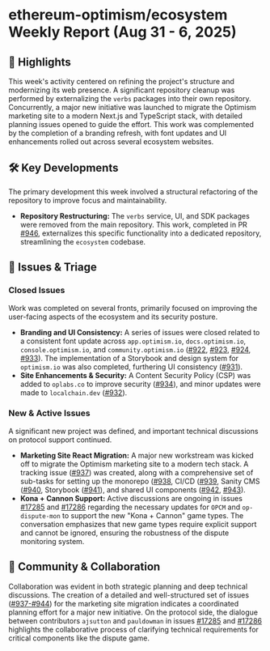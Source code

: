 # ethereum-optimism/ecosystem Weekly Report (Aug 31 - 6, 2025)

## 🚀 Highlights
This week's activity centered on refining the project's structure and modernizing its web presence. A significant repository cleanup was performed by externalizing the `verbs` packages into their own repository. Concurrently, a major new initiative was launched to migrate the Optimism marketing site to a modern Next.js and TypeScript stack, with detailed planning issues opened to guide the effort. This work was complemented by the completion of a branding refresh, with font updates and UI enhancements rolled out across several ecosystem websites.

## 🛠️ Key Developments
The primary development this week involved a structural refactoring of the repository to improve focus and maintainability.

- **Repository Restructuring:** The `verbs` service, UI, and SDK packages were removed from the main repository. This work, completed in PR [#946](https://github.com/ethereum-optimism/ecosystem/pull/946), externalizes this specific functionality into a dedicated repository, streamlining the `ecosystem` codebase.

## 🐛 Issues & Triage

### Closed Issues
Work was completed on several fronts, primarily focused on improving the user-facing aspects of the ecosystem and its security posture.
- **Branding and UI Consistency:** A series of issues were closed related to a consistent font update across `app.optimism.io`, `docs.optimism.io`, `console.optimism.io`, and `community.optimism.io` ([#922](https://github.com/ethereum-optimism/ecosystem/issues/922), [#923](https://github.com/ethereum-optimism/ecosystem/issues/923), [#924](https://github.com/ethereum-optimism/ecosystem/issues/924), [#933](https://github.com/ethereum-optimism/ecosystem/issues/933)). The implementation of a Storybook and design system for `optimism.io` was also completed, furthering UI consistency ([#931](https://github.com/ethereum-optimism/ecosystem/issues/931)).
- **Site Enhancements & Security:** A Content Security Policy (CSP) was added to `oplabs.co` to improve security ([#934](https://github.com/ethereum-optimism/ecosystem/issues/934)), and minor updates were made to `localchain.dev` ([#932](https://github.com/ethereum-optimism/ecosystem/issues/932)).

### New & Active Issues
A significant new project was defined, and important technical discussions on protocol support continued.
- **Marketing Site React Migration:** A major new workstream was kicked off to migrate the Optimism marketing site to a modern tech stack. A tracking issue ([#937](https://github.com/ethereum-optimism/ecosystem/issues/937)) was created, along with a comprehensive set of sub-tasks for setting up the monorepo ([#938](https://github.com/ethereum-optimism/ecosystem/issues/938]), CI/CD ([#939](https://github.com/ethereum-optimism/ecosystem/issues/939]), Sanity CMS ([#940](https://github.com/ethereum-optimism/ecosystem/issues/940]), Storybook ([#941](https://github.com/ethereum-optimism/ecosystem/issues/941)), and shared UI components ([#942](https://github.com/ethereum-optimism/ecosystem/issues/942), [#943](https://github.com/ethereum-optimism/ecosystem/issues/943)).
- **Kona + Cannon Support:** Active discussions are ongoing in issues [#17285](https://github.com/ethereum-optimism/ecosystem/issues/17285) and [#17286](https://github.com/ethereum-optimism/ecosystem/issues/17286) regarding the necessary updates for `OPCM` and `op-dispute-mon` to support the new "Kona + Cannon" game types. The conversation emphasizes that new game types require explicit support and cannot be ignored, ensuring the robustness of the dispute monitoring system.

## 💬 Community & Collaboration
Collaboration was evident in both strategic planning and deep technical discussions. The creation of a detailed and well-structured set of issues ([#937-#944](https://github.com/ethereum-optimism/ecosystem/issues/937)) for the marketing site migration indicates a coordinated planning effort for a major new initiative. On the protocol side, the dialogue between contributors `ajsutton` and `pauldowman` in issues [#17285](https://github.com/ethereum-optimism/ecosystem/issues/17285) and [#17286](https://github.com/ethereum-optimism/ecosystem/issues/17286) highlights the collaborative process of clarifying technical requirements for critical components like the dispute game.